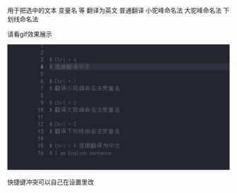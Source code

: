 用于把选中的文本 变量名 等 翻译为英文
普通翻译
小驼峰命名法
大驼峰命名法
下划线命名法

请看gif效果展示

![功能演示](https://raw.githubusercontent.com/bojaka2004/var-tran-plugin/master/images/demo.gif)

快捷键冲突可以自己在设置里改
